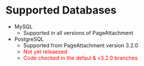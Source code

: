 # Supported Databases #


  * MySQL
    * Supported in all versions of PageAttachment
  * PostgreSQL
    * Supported from PageAttachment version 3.2.0
    * <font color='red'>Not yet releaesed</font>
    * <font color='red'>Code checked in the defaul & v3.2.0 branches</font>